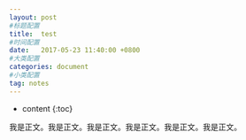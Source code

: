 ```yaml
---
layout: post
#标题配置
title:  test
#时间配置
date:   2017-05-23 11:40:00 +0800
#大类配置
categories: document
#小类配置
tag: notes
---
```


* content
{:toc}


我是正文。我是正文。我是正文。我是正文。我是正文。我是正文。